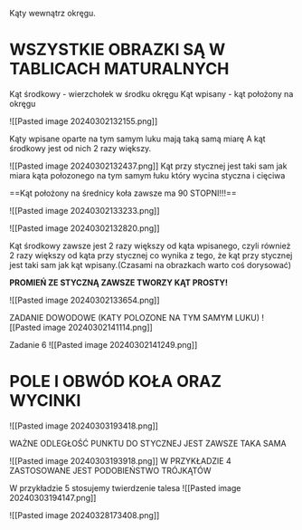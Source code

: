 Kąty wewnątrz okręgu.

# WSZYSTKIE OBRAZKI SĄ W TABLICACH MATURALNYCH
Kąt środkowy - wierzchołek w środku okręgu 
Kąt wpisany - kąt położony na okręgu

![[Pasted image 20240302132155.png]]

Kąty  wpisane oparte na tym samym luku mają taką samą miarę
A kąt środkowy jest od nich 2 razy większy.


![[Pasted image 20240302132437.png]]
Kąt przy stycznej jest taki sam jak miara kąta połozonego na tym samym łuku który wycina styczna i cięciwa

==Kąt położony na średnicy koła zawsze ma 90 STOPNI!!!==

![[Pasted image 20240302133233.png]]


![[Pasted image 20240302132820.png]]

Kąt środkowy zawsze jest 2 razy większy od kąta  wpisanego, czyli również 2 razy większy od kąta przy stycznej co wynika z tego, że kąt przy stycznej jest taki sam jak kąt wpisany.(Czasami na obrazkach warto coś dorysować)


**PROMIEŃ ZE STYCZNĄ ZAWSZE TWORZY KĄT PROSTY!**

![[Pasted image 20240302133654.png]]

ZADANIE DOWODOWE (KATY POLOZONE NA TYM SAMYM LUKU)
![[Pasted image 20240302141114.png]]


Zadanie 6
![[Pasted image 20240302141249.png]]

# POLE I OBWÓD KOŁA ORAZ WYCINKI

![[Pasted image 20240303193418.png]]


WAŻNE ODLEGŁOŚĆ PUNKTU DO STYCZNEJ JEST ZAWSZE TAKA SAMA


![[Pasted image 20240303193918.png]]
 W PRZYKŁADZIE 4 ZASTOSOWANE JEST PODOBIEŃSTWO TRÓJKĄTÓW


W przykładzie 5 stosujemy twierdzenie talesa
![[Pasted image 20240303194147.png]]


![[Pasted image 20240328173408.png]]